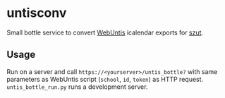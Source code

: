 # untisconv

Small bottle service to convert [WebUntis](https://webuntis.com) icalendar exports for [szut](https://szut.de).

## Usage

Run on a server and call `https://<yourserver>/untis_bottle?` with same
parameters as WebUntis script (`school`, `id`, `token`) as HTTP request. `untis_bottle_run.py` runs a development server.
